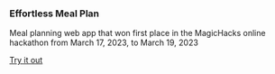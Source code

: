 ### Effortless Meal Plan
Meal planning web app that won first place in the MagicHacks online hackathon from March 17, 2023, to March 19, 2023

[Try it out](https://dannygcordobap.github.io/effortlessmealplan/)